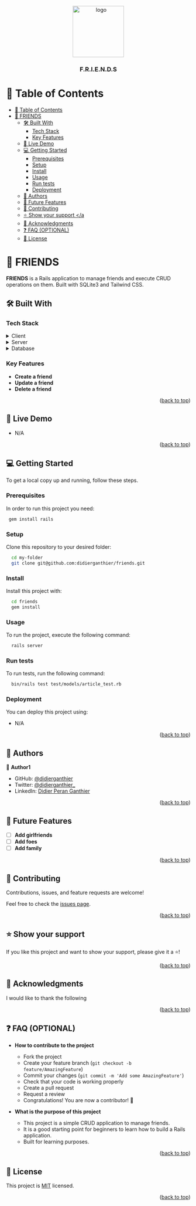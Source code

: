 <a name="readme-top"></a>

<div align="center">
  <img src="https://upload.wikimedia.org/wikipedia/commons/thumb/b/bc/Friends_logo.svg/799px-Friends_logo.svg.png?20210529010706" alt="logo" width="140"  height="auto" />
  <br/>

  <h3><b>F.R.I.E.N.D.S</b></h3>

</div>

<!-- TABLE OF CONTENTS -->

# 📗 Table of Contents

- [📗 Table of Contents](#-table-of-contents)
- [📖 FRIENDS ](#-friends-)
  - [🛠 Built With ](#-built-with-)
    - [Tech Stack ](#tech-stack-)
    - [Key Features ](#key-features-)
  - [🚀 Live Demo ](#-live-demo-)
  - [💻 Getting Started ](#-getting-started-)
    - [Prerequisites](#prerequisites)
    - [Setup](#setup)
    - [Install](#install)
    - [Usage](#usage)
    - [Run tests](#run-tests)
    - [Deployment](#deployment)
  - [👥 Authors ](#-authors-)
  - [🔭 Future Features ](#-future-features-)
  - [🤝 Contributing ](#-contributing-)
  - [⭐️ Show your support \</a](#️-show-your-support-a)
  - [🙏 Acknowledgments ](#-acknowledgments-)
  - [❓ FAQ (OPTIONAL) ](#-faq-optional-)
  - [📝 License ](#-license-)

# 📖 FRIENDS <a name="about-project"></a>

**FRIENDS** is a Rails application to manage friends and execute CRUD operations on them. Built with SQLite3 and Tailwind CSS.

## 🛠 Built With <a name="built-with"></a>

### Tech Stack <a name="tech-stack"></a>

<details>
  <summary>Client</summary>
  <ul>
    <li><a href="https://html.com/">HTML</a></li>
  </ul>
</details>

<details>
  <summary>Server</summary>
  <ul>
    <li><a href="https://rubyonrails.org/">Ruby on Rails</a></li>
  </ul>
</details>

<details>
<summary>Database</summary>
  <ul>
    <li><a href="https://sqlite.org/index.html">SQLite3</a></li>
  </ul>
</details>

### Key Features <a name="key-features"></a>

- **Create a friend**
- **Update a friend**
- **Delete a friend**

<p align="right">(<a href="#readme-top">back to top</a>)</p>


## 🚀 Live Demo <a name="live-demo"></a>

- N/A

<p align="right">(<a href="#readme-top">back to top</a>)</p>

## 💻 Getting Started <a name="getting-started"></a>

To get a local copy up and running, follow these steps.

### Prerequisites

In order to run this project you need:

```sh
 gem install rails
```

### Setup

Clone this repository to your desired folder:

```sh
  cd my-folder
  git clone git@github.com:didierganthier/friends.git
```

### Install

Install this project with:

```sh
  cd friends
  gem install
```

### Usage

To run the project, execute the following command:

```sh
  rails server
```

### Run tests

To run tests, run the following command:

```sh
  bin/rails test test/models/article_test.rb
```

### Deployment

You can deploy this project using:

- N/A

<p align="right">(<a href="#readme-top">back to top</a>)</p>


## 👥 Authors <a name="authors"></a>

👤 **Author1**

- GitHub: [@didierganthier](https://github.com/didierganthier)
- Twitter: [@didierganthier_](https://twitter.com/didierganthier_)
- LinkedIn: [Didier Peran Ganthier](https://linkedin.com/in/didierganthier)

<p align="right">(<a href="#readme-top">back to top</a>)</p>

## 🔭 Future Features <a name="future-features"></a>

- [ ] **Add girlfriends**
- [ ] **Add foes**
- [ ] **Add family**

<p align="right">(<a href="#readme-top">back to top</a>)</p>

## 🤝 Contributing <a name="contributing"></a>

Contributions, issues, and feature requests are welcome!

Feel free to check the [issues page](../../issues/).

<p align="right">(<a href="#readme-top">back to top</a>)</p>

## ⭐️ Show your support <a name="support"></a>

If you like this project and want to show your support, please give it a ⭐️!

<p align="right">(<a href="#readme-top">back to top</a>)</p>

## 🙏 Acknowledgments <a name="acknowledgements"></a>

I would like to thank the following 

<p align="right">(<a href="#readme-top">back to top</a>)</p>

## ❓ FAQ (OPTIONAL) <a name="faq"></a>

- **How to contribute to the project**

  - Fork the project
  - Create your feature branch (`git checkout -b feature/AmazingFeature`)
  - Commit your changes (`git commit -m 'Add some AmazingFeature'`)
  - Check that your code is working properly
  - Create a pull request
  - Request a review
  - Congratulations! You are now a contributor! 🎉

- **What is the purpose of this project**
  
    - This project is a simple CRUD application to manage friends. 
    - It is a good starting point for beginners to learn how to build a Rails application.
    - Built for learning purposes.

<p align="right">(<a href="#readme-top">back to top</a>)</p>

## 📝 License <a name="license"></a>

This project is [MIT](./LICENSE) licensed.

<p align="right">(<a href="#readme-top">back to top</a>)</p>
